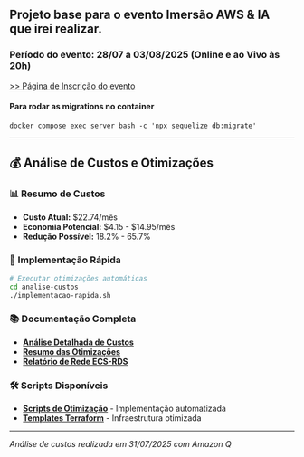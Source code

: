 ## Projeto base para o evento Imersão AWS & IA que irei realizar.

### Período do evento: 28/07 a 03/08/2025 (Online e ao Vivo às 20h)

[>> Página de Inscrição do evento](https://org.imersaoaws.com.br/github/readme)

#### Para rodar as migrations no container ####
```
docker compose exec server bash -c 'npx sequelize db:migrate'
```

---

## 💰 Análise de Custos e Otimizações

### 📊 Resumo de Custos
- **Custo Atual:** $22.74/mês
- **Economia Potencial:** $4.15 - $14.95/mês
- **Redução Possível:** 18.2% - 65.7%

### 🚀 Implementação Rápida
```bash
# Executar otimizações automáticas
cd analise-custos
./implementacao-rapida.sh
```

### 📚 Documentação Completa
- [**Análise Detalhada de Custos**](./analise-custos/docs/analise-detalhada-custos.md)
- [**Resumo das Otimizações**](./analise-custos/docs/resumo-otimizacoes.md)
- [**Relatório de Rede ECS-RDS**](./analise-custos/docs/relatorio-rede-ecs-rds.md)

### 🛠️ Scripts Disponíveis
- [**Scripts de Otimização**](./analise-custos/scripts/) - Implementação automatizada
- [**Templates Terraform**](./analise-custos/terraform/) - Infraestrutura otimizada

---

*Análise de custos realizada em 31/07/2025 com Amazon Q*

